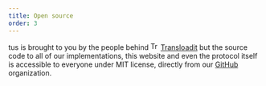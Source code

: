 ```yaml
---
title: Open source
order: 3
---
```


tus is brought to you by the people behind <a href="https://transloadit.com"><img src="/images/transloadit-logo.png" width="16" height="16" loading="lazy" alt="Transloadit logo" /></a> <a href="https://transloadit.com">Transloadit</a> but the source code to all of our implementations, this website and even the protocol itself is accessible to everyone under MIT license, directly from our [GitHub](https://github.com/tus) organization.
